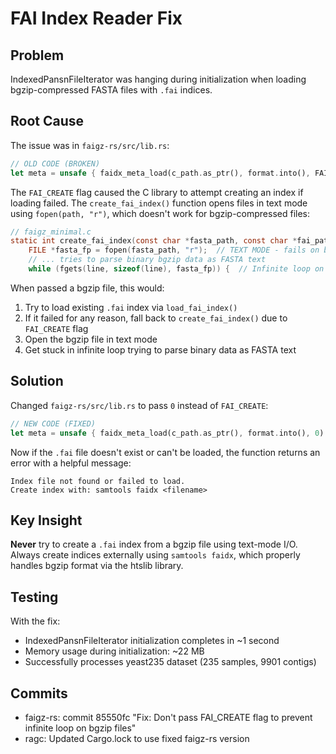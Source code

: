 # FAI Index Reader Fix

## Problem

IndexedPansnFileIterator was hanging during initialization when loading bgzip-compressed FASTA files with `.fai` indices.

## Root Cause

The issue was in `faigz-rs/src/lib.rs`:

```rust
// OLD CODE (BROKEN)
let meta = unsafe { faidx_meta_load(c_path.as_ptr(), format.into(), FAI_CREATE) };
```

The `FAI_CREATE` flag caused the C library to attempt creating an index if loading failed. The `create_fai_index()` function opens files in text mode using `fopen(path, "r")`, which doesn't work for bgzip-compressed files:

```c
// faigz_minimal.c
static int create_fai_index(const char *fasta_path, const char *fai_path) {
    FILE *fasta_fp = fopen(fasta_path, "r");  // TEXT MODE - fails on bgzip!
    // ... tries to parse binary bgzip data as FASTA text
    while (fgets(line, sizeof(line), fasta_fp)) {  // Infinite loop on binary data
```

When passed a bgzip file, this would:
1. Try to load existing `.fai` index via `load_fai_index()`
2. If it failed for any reason, fall back to `create_fai_index()` due to `FAI_CREATE` flag
3. Open the bgzip file in text mode
4. Get stuck in infinite loop trying to parse binary data as FASTA text

## Solution

Changed `faigz-rs/src/lib.rs` to pass `0` instead of `FAI_CREATE`:

```rust
// NEW CODE (FIXED)
let meta = unsafe { faidx_meta_load(c_path.as_ptr(), format.into(), 0) };
```

Now if the `.fai` file doesn't exist or can't be loaded, the function returns an error with a helpful message:

```
Index file not found or failed to load.
Create index with: samtools faidx <filename>
```

## Key Insight

**Never** try to create a `.fai` index from a bgzip file using text-mode I/O. Always create indices externally using `samtools faidx`, which properly handles bgzip format via the htslib library.

## Testing

With the fix:
- IndexedPansnFileIterator initialization completes in ~1 second
- Memory usage during initialization: ~22 MB
- Successfully processes yeast235 dataset (235 samples, 9901 contigs)

## Commits

- faigz-rs: commit 85550fc "Fix: Don't pass FAI_CREATE flag to prevent infinite loop on bgzip files"
- ragc: Updated Cargo.lock to use fixed faigz-rs version
